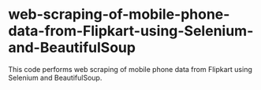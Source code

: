 # web-scraping-of-mobile-phone-data-from-Flipkart-using-Selenium-and-BeautifulSoup
This code performs web scraping of mobile phone data from Flipkart using Selenium and BeautifulSoup.
